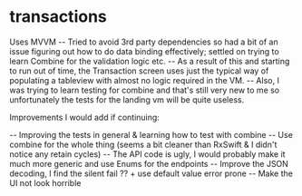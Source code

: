 # transactions
Uses MVVM
-- Tried to avoid 3rd party dependencies so had a bit of an issue figuring out how to do data binding effectively; settled on trying to learn Combine for the validation logic etc.
-- As a result of this and starting to run out of time, the Transaction screen uses just the typical way of populating a tableview with almost no logic required in the VM.
-- Also, I was trying to learn testing for combine and that's still very new to me so unfortunately the tests for the landing vm will be quite useless.

Improvements I would add if continuing:

-- Improving the tests in general & learning how to test with combine
-- Use combine for the whole thing (seems a bit cleaner than RxSwift & I didn't notice any retain cycles)
-- The API code is ugly, I would probably make it much more generic and use Enums for the endpoints
-- Improve the JSON decoding, I find the silent fail ?? + use default value error prone
-- Make the UI not look horrible

